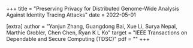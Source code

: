 +++
title = "Preserving Privacy for Distributed Genome-Wide Analysis Against Identity Tracing Attacks"
date = 2022-05-01

[extra]
author = "Yanjun Zhang, Guangdong Bai, Xue Li, Surya Nepal, Marthie Grobler, Chen Chen, Ryan K L Ko"
target = "IEEE Transactions on Dependable and Secure Computing (TDSC)"
pdf = ""
+++


